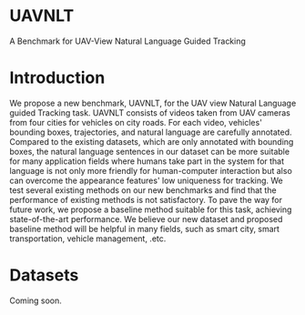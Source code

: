 # UAVNLT

A Benchmark for UAV-View Natural Language Guided Tracking

# Introduction

We propose a new benchmark, UAVNLT, for the UAV view Natural Language guided Tracking task.  UAVNLT consists of videos taken from UAV cameras from four cities for vehicles on city roads. For each video, vehicles' bounding boxes, trajectories, and natural language are carefully annotated. Compared to the existing datasets, which are only annotated with bounding boxes, the natural language sentences in our dataset can be more suitable for many application fields where humans take part in the system for that language is not only more friendly for human-computer interaction but also can overcome the appearance features' low uniqueness for tracking. We test several existing methods on our new benchmarks and find that the performance of existing methods is not satisfactory. To pave the way for future work, we propose a baseline method suitable for this task, achieving state-of-the-art performance. We believe our new dataset and proposed baseline method will be helpful in many fields, such as smart city, smart transportation, vehicle management, .etc.

# Datasets

Coming soon.
